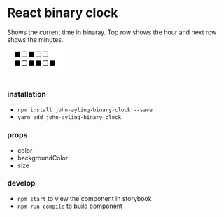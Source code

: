 # React binary clock
Shows the current time in binaray. Top row shows the hour and next row shows the minutes.  
![alt binary clock](https://github.com/JohnAyling1979/binary-clock/blob/master/binary-clock.png?raw=true)
### installation
- `npm install john-ayling-binary-clock --save`
- `yarn add john-ayling-binary-clock`
### props
- color
- backgroundColor
- size
### develop
- `npm start` to view the component in storybook
- `npm run compile` to build component